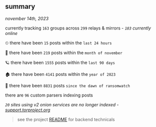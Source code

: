
## summary
_november 14th, 2023_

currently tracking `163` groups across `299` relays & mirrors - _`103` currently online_

⏲ there have been `15` posts within the `last 24 hours`

🦈 there have been `219` posts within the `month of november`

🪐 there have been `1555` posts within the `last 90 days`

🏚 there have been `4141` posts within the `year of 2023`

🦕 there have been `8831` posts `since the dawn of ransomwatch`

there are `96` custom parsers indexing posts

_`20` sites using v2 onion services are no longer indexed - [support.torproject.org](https://support.torproject.org/onionservices/v2-deprecation/)_

> see the project [README](https://github.com/joshhighet/ransomwatch#ransomwatch--) for backend technicals
